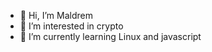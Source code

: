 - 👋 Hi, I’m Maldrem
- 👀 I’m interested in crypto
- 🌱 I’m currently learning Linux and javascript

<!---
HearTheDragonRoar/HearTheDragonRoar is a ✨ special ✨ repository because its `README.md` (this file) appears on your GitHub profile.
You can click the Preview link to take a look at your changes.
--->
